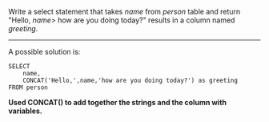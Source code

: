 Write a select statement that takes *name* from *person* table and return "Hello, *name>* how are you doing today?" results in a column named *greeting*.

***

A possible solution is:

```
SELECT
    name,
    CONCAT('Hello,',name,'how are you doing today?') as greeting
FROM person
```

**Used CONCAT() to add together the strings and the column with variables.**